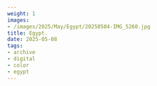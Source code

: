 ```yaml
---
weight: 1
images:
- /images/2025/May/Egypt/20250504-IMG_5260.jpg
title: Egypt.
date: 2025-05-08
tags:
- archive
- digital
- color
- egypt
---
```


